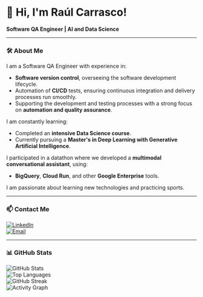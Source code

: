 
# 👋 Hi, I'm Raúl Carrasco!  
**Software QA Engineer | AI and Data Science**  

---

### 🛠 **About Me**  
I am a Software QA Engineer with experience in:
- **Software version control**, overseeing the software development lifecycle.
- Automation of **CI/CD** tests, ensuring continuous integration and delivery processes run smoothly.
- Supporting the development and testing processes with a strong focus on **automation and quality assurance**.

I am constantly learning:  
- Completed an **intensive Data Science course**.  
- Currently pursuing a **Master's in Deep Learning with Generative Artificial Intelligence**.  

I participated in a datathon where we developed a **multimodal conversational assistant**, using:  
- **BigQuery**, **Cloud Run**, and other **Google Enterprise** tools.  

I am passionate about learning new technologies and practicing sports. 

---

### 📫 **Contact Me**  
[![LinkedIn](https://img.shields.io/badge/LinkedIn-blue?style=flat&logo=linkedin&logoColor=white)](http://www.linkedin.com/in/ra%C3%BAl-carrasco-romero)  
[![Email](https://img.shields.io/badge/Email-red?style=flat&logo=gmail&logoColor=white)](mailto:raulcarrasco9797@gmail.com)  

---

### 📊 **GitHub Stats**  
![GitHub Stats](https://github-readme-stats.vercel.app/api?username=RaulCarrasco9797&show_icons=true&theme=tokyonight)  
![Top Languages](https://github-readme-stats.vercel.app/api/top-langs/?username=RaulCarrasco9797&layout=compact&theme=tokyonight)  
![GitHub Streak](https://github-readme-streak-stats.herokuapp.com/?user=RaulCarrasco9797&theme=tokyonight)  
![Activity Graph](https://github-readme-activity-graph.vercel.app/graph?username=RaulCarrasco9797&theme=tokyo-night)  
